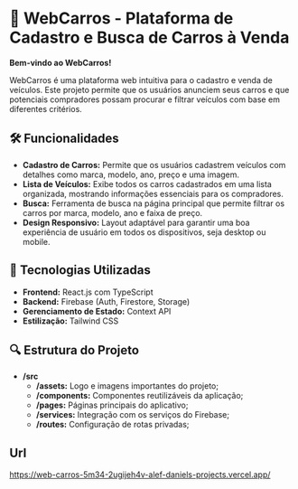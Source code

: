 # 🚗 WebCarros - Plataforma de Cadastro e Busca de Carros à Venda

**Bem-vindo ao WebCarros!** 

WebCarros é uma plataforma web intuitiva para o cadastro e venda de veículos. Este projeto permite que os usuários anunciem seus carros e que potenciais compradores possam procurar e filtrar veículos com base em diferentes critérios.

## 🛠️ Funcionalidades

- **Cadastro de Carros:** Permite que os usuários cadastrem veículos com detalhes como marca, modelo, ano, preço e uma imagem.
- **Lista de Veículos:** Exibe todos os carros cadastrados em uma lista organizada, mostrando informações essenciais para os compradores.
- **Busca:** Ferramenta de busca na página principal que permite filtrar os carros por marca, modelo, ano e faixa de preço.
- **Design Responsivo:** Layout adaptável para garantir uma boa experiência de usuário em todos os dispositivos, seja desktop ou mobile.

## 🚀 Tecnologias Utilizadas

- **Frontend:** React.js com TypeScript
- **Backend:** Firebase (Auth, Firestore, Storage)
- **Gerenciamento de Estado:** Context API
- **Estilização:** Tailwind CSS

## 🔍 Estrutura do Projeto

- **/src**
  - **/assets:** Logo e imagens importantes do projeto; 
  - **/components:** Componentes reutilizáveis da aplicação;
  - **/pages:** Páginas principais do aplicativo;
  - **/services:** Integração com os serviços do Firebase;
  - **/routes:** Configuração de rotas privadas;
 
## Url 
https://web-carros-5m34-2ugijeh4v-alef-daniels-projects.vercel.app/  
